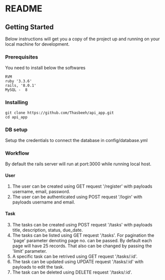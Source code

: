 # README

## Getting Started

Below instructions will get you a copy of the project up and running on your local machine for development.

### Prerequisites

You need to install below the softwares

```
RVM
ruby '3.3.6'
rails, '8.0.1'
MySQL -  8

```

### Installing

```
git clone https://github.com/Thasbeeh/api_app.git
cd api_app
```

### DB setup

Setup the credentials to connect the database in config/database.yml

### Workflow

By default the rails server will run at port:3000 while running local host.

#### User

1. The user can be created using GET request '/register' with payloads username, email, password.
2. The user can be authenticated using POST request '/login' with payloads username and email.

#### Task

3. The tasks can be created using POST request '/tasks' with payloads title, description, status, due_date.
4. The tasks can be listed using GET request '/tasks'. For pagination the 'page' parameter denoting page no. can be passed. By default each page will have 25 records. That also can be changed by passing the 'limit' parameter.
5. A specific task can be retrived using GET request '/tasks/:id'.
6. The task can be updated using UPDATE request '/tasks/:id' with payloads to edit the task.
7. The task can be deleted using DELETE request '/tasks/:id'.


